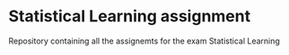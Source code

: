 # Statistical Learning assignment
Repository containing all the assignemts for the exam Statistical Learning
